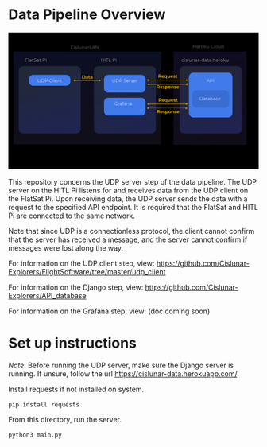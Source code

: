 # Data Pipeline Overview
<p align="center">
  <img src="/UDP_groundstation/media/frame.png" width="750" title="hover text" alt="data pipeline schematic here">
</p>

This repository concerns the UDP server step of the data pipeline. The UDP server on the HITL Pi listens for and receives data from the UDP client on the FlatSat Pi. Upon receiving data, the UDP server sends the data with a request to the specified API endpoint. It is required that the FlatSat and HITL Pi are connected to the same network. 

Note that since UDP is a connectionless protocol, the client cannot confirm that the server has received a message, and the server cannot confirm if messages were lost along the way.

For information on the UDP client step, view: https://github.com/Cislunar-Explorers/FlightSoftware/tree/master/udp_client

For information on the Django step, view: https://github.com/Cislunar-Explorers/API_database

For information on the Grafana step, view: (doc coming soon)


# Set up instructions
<i>Note</i>: Before running the UDP server, make sure the Django server is running. If unsure, follow the url https://cislunar-data.herokuapp.com/.

Install requests if not installed on system.     
```
pip install requests
```

From this directory, run the server.
```
python3 main.py
```
